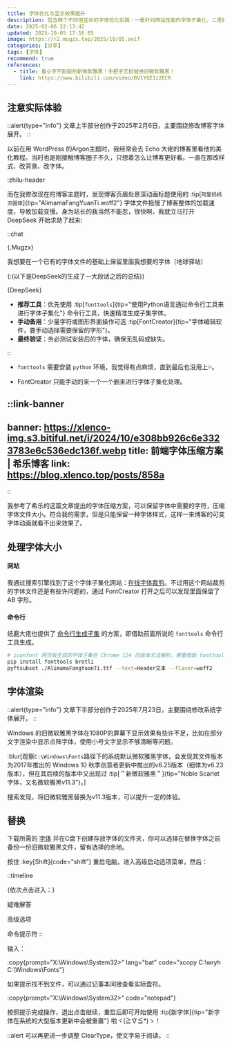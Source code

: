 ```yaml
---
title: 字体优化与显示效果提升
description: 包含两个不同但互补的字体优化实践：一是针对网站性能的字体子集化，二是针对系统中显示质量的字体更新。可以从中获得实用的字体优化方案，让良好体验始终走在前列。
date: 2025-02-06 22:13:42
updated: 2025-10-05 17:16:05
image: https://r2.mugzx.top/2025/10/05.avif
categories: [分享]
tags: [字体]
recommend: true
references:
  - title: 看小字不割裂的新微软雅黑！手把手无损替换旧微软雅黑！
    link: https://www.bilibili.com/video/BV1YGE1z2ECR
---
```


## 注意实际体验

::alert{type="info"}
文章上半部分创作于2025年2月6日，主要围绕修改博客字体展开。
::

以前在用 WordPress 的Argon主题时，我经常会去 Echo 大佬的博客里看他的美化教程。当时也是刚接触博客圈子不久，只想着怎么让博客更好看。一直在那改样式、改背景、改字体。

:zhilu-header

而在我修改现在的博客主题时，发现博客页眉处景深动画标题使用的 :tip[`阿里妈妈方圆体`]{tip="AlimamaFangYuanTi.woff2"} 字体文件拖慢了博客整体的加载速度，导致加载变慢。身为站长的我当然不能忍，很快啊，我就立马打开 DeepSeek 开始求助了起来:

::chat

{.Mugzx}

我想要在一个已有的字体文件的基础上保留里面我想要的字体（地球驿站）

{:(以下是DeepSeek的生成了一大段话之后的总结)}

{DeepSeek}

- **推荐工具**：优先使用 :tip[`fonttools`]{tip="使用Python语言通过命令行工具来进行字体子集化"} 命令行工具，快速精准生成子集字体。
- **手动备用**：少量字符或图形界面操作可选 :tip[FontCreator]{tip="字体编辑软件，要手动选择需要保留的字形"}。
- **最终验证**：务必测试安装后的字体，确保无乱码或缺失。

::

- `fonttools` 需要安装 `python` 环境，我觉得有点麻烦，直到最后也没用上💦。

- FontCreator 只能手动的来一个一个删来进行字体子集化处理。

::link-banner
---
banner: https://xlenco-img.s3.bitiful.net/i/2024/10/e308bb926c6e3323783e6c536edc136f.webp
title: 前端字体压缩方案 | 希乐博客
link: https://blog.xlenco.top/posts/858a
---
::

我参考了希乐的这篇文章提出的字体压缩方案，可以保留字体中需要的字符，压缩字体文件大小。符合我的需求，但是只能保留一种字体样式，这样一来博客的可变字体动画就看不出来效果了。

## 处理字体大小

#### 网站

我通过搜索引擎找到了这个字体子集化网站：[在线字体裁剪](https://font-subset.disidu.com)。不过用这个网站裁剪的字体文件还是有些许问题的，通过 FontCreator 打开之后可以发现里面保留了 AB 字形。

#### 命令行

纸鹿大佬也提供了 [命令行生成子集](https://blog.zhilu.site/previews/example#zhiluheader) 的方案，即借助前面所说的 `fonttools` 命令行工具生成。

```sh
# iconfont 网页版生成的字体子集在 Chrome 124 的版本无法解析，需要借助 fonttools 工具手动生成子集
pip install fonttools brotli
pyftsubset ./AlimamaFangYuanTi.ttf --text=Header文本 --flavor=woff2
```

## 字体渲染

::alert{type="info"}
文章下半部分创作于2025年7月23日，主要围绕修改系统字体展开。
::

Windows 的旧微软雅黑字体在1080P的屏幕下显示效果有些许不足，比如在部分文字渲染中显示点阵字体，使用小号文字显示不够清晰等问题。

:blur[观察`C:\Windows\Fonts`路径下的系统默认微软雅黑字体，会发现其文件版本为2017年推出的 Windows 10 秋季创意者更新中推出的v6.25版本（细体为v6.23版本），但在其后续的版本中又出现过 :tip[＂新微软雅黑＂]{tip="Noble Scarlet字体，又名微软雅黑v11.3"}。]

搜索发现，将旧微软雅黑替换为v11.3版本，可以提升一定的体验。

## 替换

下载所需的 [字体](https://www.123pan.com/s/gzY0Vv-iXm0d) 并在C盘下创建存放字体的文件夹，你可以选择在替换字体之前备份一份旧微软雅黑文件，留有选择的余地。

按住 :key[Shift]{code="shift"} 重启电脑，进入高级启动选项菜单，然后：

::timeline

{依次点击进入：}

疑难解答

高级选项

命令提示符
::

输入：

:copy{prompt="X:\Windows\System32>" lang="bat" code="xcopy C:\wryh C:\Windows\Fonts"}

如果提示找不到文件，可以通过记事本间接查看实际盘符。

:copy{prompt="X:\Windows\System32>" code="notepad"}

按照提示完成操作，退出点击继续，重启后即可开始使用 :tip[新字体]{tip="新字体在系统的大型版本更新中会被重置"} 啦ヾ(≧∇≦*)ゝ！

::alert
可以再更进一步调整 ClearType，使文字易于阅读。
::
